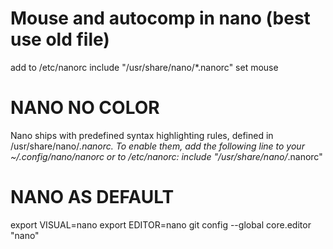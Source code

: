 # Mouse and autocomp in nano (best use old file)
add to /etc/nanorc
include "/usr/share/nano/*.nanorc"
set mouse

# NANO NO COLOR
Nano ships with predefined syntax highlighting rules, defined in /usr/share/nano/*.nanorc. To enable them, add the following line to your ~/.config/nano/nanorc or to /etc/nanorc:
include "/usr/share/nano/*.nanorc"

# NANO AS DEFAULT
export VISUAL=nano
export EDITOR=nano
git config --global core.editor "nano"
